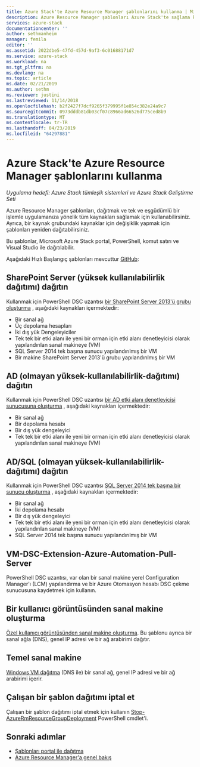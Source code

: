 ```yaml
---
title: Azure Stack'te Azure Resource Manager şablonlarını kullanma | Microsoft Docs
description: Azure Resource Manager şablonları Azure Stack'te sağlama kaynakları kullanmayı öğrenin.
services: azure-stack
documentationcenter: ''
author: sethmanheim
manager: femila
editor: ''
ms.assetid: 2022dbe5-47fd-457d-9af3-6c01688171d7
ms.service: azure-stack
ms.workload: na
ms.tgt_pltfrm: na
ms.devlang: na
ms.topic: article
ms.date: 02/21/2019
ms.author: sethm
ms.reviewer: justini
ms.lastreviewed: 11/14/2018
ms.openlocfilehash: b2f2427f7dcf9265f379995f1e854c382e24a9c7
ms.sourcegitcommit: 0973dddb81db03cf07c8966ad66526d775ced8b9
ms.translationtype: MT
ms.contentlocale: tr-TR
ms.lasthandoff: 04/23/2019
ms.locfileid: "64297881"
---
```

# <a name="use-azure-resource-manager-templates-in-azure-stack"></a>Azure Stack'te Azure Resource Manager şablonlarını kullanma

*Uygulama hedefi: Azure Stack tümleşik sistemleri ve Azure Stack Geliştirme Seti*

Azure Resource Manager şablonları, dağıtmak ve tek ve eşgüdümlü bir işlemle uygulamanıza yönelik tüm kaynakları sağlamak için kullanabilirsiniz. Ayrıca, bir kaynak grubundaki kaynaklar için değişiklik yapmak için şablonları yeniden dağıtabilirsiniz.

Bu şablonlar, Microsoft Azure Stack portal, PowerShell, komut satırı ve Visual Studio ile dağıtılabilir.

Aşağıdaki Hızlı Başlangıç şablonları mevcuttur [GitHub](https://aka.ms/azurestackgithub):

## <a name="deploy-sharepoint-server-non-high-availability-deployment"></a>SharePoint Server (yüksek kullanılabilirlik dağıtımı) dağıtın

Kullanmak için PowerShell DSC uzantısı [bir SharePoint Server 2013'ü grubu oluşturma](https://github.com/Azure/AzureStack-QuickStart-Templates/tree/master/sharepoint-2013-non-ha) , aşağıdaki kaynakları içermektedir:

* Bir sanal ağ
* Üç depolama hesapları
* İki dış yük Dengeleyiciler
* Tek tek bir etki alanı ile yeni bir orman için etki alanı denetleyicisi olarak yapılandırılan sanal makineye (VM)
* SQL Server 2014 tek başına sunucu yapılandırılmış bir VM
* Bir makine SharePoint Server 2013'ü grubu yapılandırılmış bir VM

## <a name="deploy-ad-non-high-availability-deployment"></a>AD (olmayan yüksek-kullanılabilirlik-dağıtımı) dağıtın

Kullanmak için PowerShell DSC uzantısı [bir AD etki alanı denetleyicisi sunucusuna oluşturma](https://github.com/Azure/AzureStack-QuickStart-Templates/tree/master/ad-non-ha) , aşağıdaki kaynakları içermektedir:

* Bir sanal ağ
* Bir depolama hesabı
* Bir dış yük dengeleyici
* Tek tek bir etki alanı ile yeni bir orman için etki alanı denetleyicisi olarak yapılandırılan sanal makineye (VM)

## <a name="deploy-adsql-non-high-availability-deployment"></a>AD/SQL (olmayan yüksek-kullanılabilirlik-dağıtımı) dağıtın

Kullanmak için PowerShell DSC uzantısı [SQL Server 2014 tek başına bir sunucu oluşturma](https://github.com/Azure/AzureStack-QuickStart-Templates/tree/master/sql-2014-non-ha) , aşağıdaki kaynakları içermektedir:

* Bir sanal ağ
* İki depolama hesabı
* Bir dış yük dengeleyici
* Tek tek bir etki alanı ile yeni bir orman için etki alanı denetleyicisi olarak yapılandırılan sanal makineye (VM)
* SQL Server 2014 tek başına sunucu yapılandırılmış bir VM

## <a name="vm-dsc-extension-azure-automation-pull-server"></a>VM-DSC-Extension-Azure-Automation-Pull-Server

PowerShell DSC uzantısı, var olan bir sanal makine yerel Configuration Manager'ı (LCM) yapılandırma ve bir Azure Otomasyon hesabı DSC çekme sunucusuna kaydetmek için kullanın.

## <a name="create-a-virtual-machine-from-a-user-image"></a>Bir kullanıcı görüntüsünden sanal makine oluşturma

[Özel kullanıcı görüntüsünden sanal makine oluşturma](https://github.com/Azure/AzureStack-QuickStart-Templates/tree/master/101-vm-create-from-customimage). Bu şablonu ayrıca bir sanal ağla (DNS), genel IP adresi ve bir ağ arabirimi dağıtır.

## <a name="basic-virtual-machine"></a>Temel sanal makine

[Windows VM dağıtma](https://github.com/Azure/AzureStack-QuickStart-Templates/tree/master/101-simple-windows-vm) (DNS ile) bir sanal ağ, genel IP adresi ve bir ağ arabirimi içerir.

## <a name="cancel-a-running-template-deployment"></a>Çalışan bir şablon dağıtımı iptal et

Çalışan bir şablon dağıtımı iptal etmek için kullanın [Stop-AzureRmResourceGroupDeployment](/powershell/module/azurerm.resources/stop-azurermresourcegroupdeployment) PowerShell cmdlet'i.

## <a name="next-steps"></a>Sonraki adımlar

* [Şablonları portal ile dağıtma](azure-stack-deploy-template-portal.md)
* [Azure Resource Manager'a genel bakış](/azure/azure-resource-manager/resource-group-overview)
